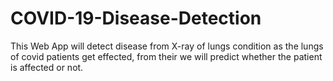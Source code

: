# COVID-19-Disease-Detection
This Web App will detect disease from X-ray of lungs condition as the lungs of covid patients get effected, from their we will predict whether the patient is affected or not.
